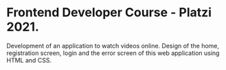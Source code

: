 # Frontend Developer Course - Platzi 2021.
Development of an application to watch videos online. Design of the home, registration screen, login and the error screen of this web application using HTML and CSS.
